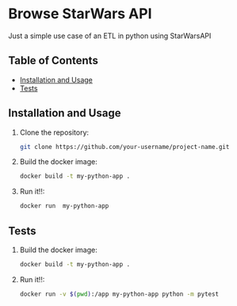 # Browse StarWars API

Just a simple use case of an ETL in python using StarWarsAPI

## Table of Contents

- [Installation and Usage](#installation)
- [Tests](#tests)


## Installation and Usage


1. Clone the repository:
   ```bash
   git clone https://github.com/your-username/project-name.git
2. Build the docker image:
   ```bash
   docker build -t my-python-app .  
3. Run it!!:
   ```bash
   docker run  my-python-app  

## Tests
1. Build the docker image:
   ```bash
   docker build -t my-python-app .  
2. Run it!!:
   ```bash
   docker run -v $(pwd):/app my-python-app python -m pytest
  

